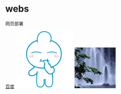 # webs
网页部署

[百度](http://www.baidu.com)
![image](http://github.com/ahboa/webs/blob/master/imgs/0.gif)
![头像2](http://github.com/ahboa/webs/blob/master/imgs/1.JPG)
